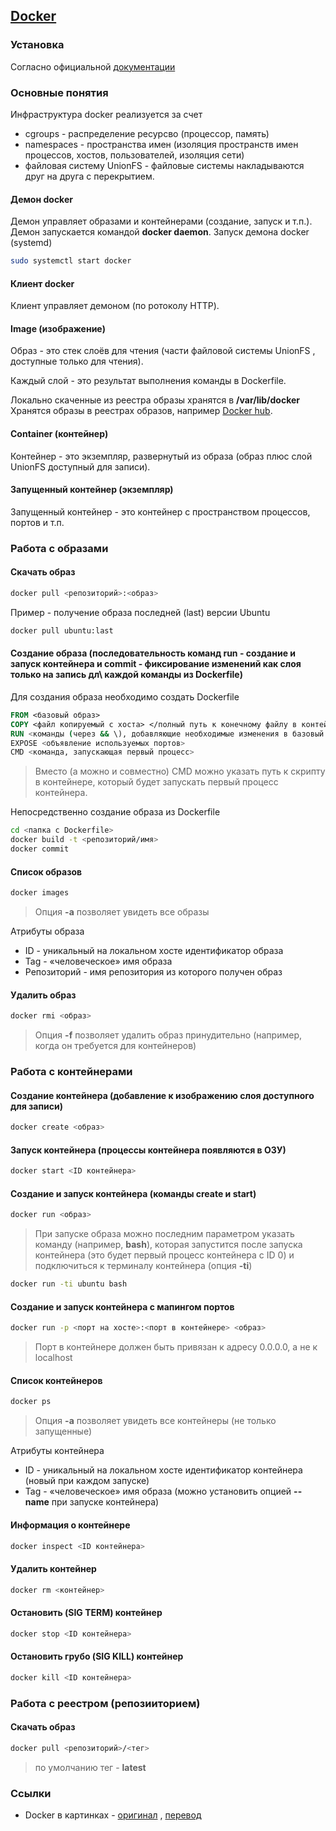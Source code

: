 
## [Docker](https://www.docker.com/)
### Установка
Согласно официальной [документации](https://docs.docker.com/install/linux/docker-ee/ubuntu/)
### Основные понятия
Инфраструктура docker реализуется за счет
* cgroups - распределение ресурсво (процессор, память)
* namespaces - пространства имен (изоляция пространств имен процессов, хостов, пользователей, изоляция сети)
* файловая систему UnionFS - файловые системы накладываются друг на друга с перекрытием.
#### Демон **docker**
Демон управляет образами и контейнерами (создание, запуск и т.п.).
Демон запускается командой **docker daemon**.
Запуск демона docker (systemd)
```bash
sudo systemctl start docker
```
#### Клиент docker
Клиент управляет демоном (по ротоколу HTTP).
#### Image (изображение)
Образ - это стек слоёв для чтения (части файловой системы UnionFS , доступные только для чтения).

Каждый слой - это результат выполнения команды в Dockerfile. 

Локально скаченные из реестра образы хранятся в **/var/lib/docker**
Хранятся образы в реестрах образов, например [Docker hub](https://hub.docker.com/).
#### Container (контейнер)
Контейнер - это экземпляр, развернутый из образа (образ плюс слой UnionFS доступный для записи).

#### Запущенный контейнер (экземпляр)
Запущенный контейнер - это контейнер с пространством процессов, портов и т.п.
### Работа с образами
#### Скачать образ
```bash
docker pull <репозиторий>:<образ>
```
Пример - получение образа последней (last) версии Ubuntu
```bash
docker pull ubuntu:last
```
#### Создание образа (последовательность команд **run** - создание и запуск контейнера и **commit** - фиксирование изменений как слоя только на запись дл\ каждой команды из Dockerfile)
Для создания образа необходимо создать Dockerfile
```dockerfile
FROM <базовый образ>
COPY <файл копируемый с хоста> </полный путь к конечному файлу в контейнере>
RUN <команды (через && \), добавляющие необходимые изменения в базовый образ>
EXPOSE <объявление используемых портов>
CMD <команда, запускающая первый процесс>
```

> Вместо (а можно и совместно) CMD можно указать путь к скрипту в контейнере, который будет запускать первый процесс контейнера.

Непосредственно создание образа из Dockerfile
```bash
cd <папка с Dockerfile>
docker build -t <репозиторий/имя>
docker commit
```
#### Список образов
```bash
docker images
```
> Опция **-a** позволяет увидеть все образы

Атрибуты образа
* ID - уникальный на локальном хосте идентификатор образа
* Tag - «человеческое» имя образа
* Репозиторий - имя репозитория из которого получен образ

#### Удалить образ
```bash
docker rmi <образ>
```
> Опция **-f** позволяет удалить образ принудительно (например, когда он требуется для контейнеров)

### Работа с контейнерами
#### Создание контейнера (добавление к изображению слоя доступного для записи)
```bash
docker сreate <образ>
```
#### Запуск контейнера (процессы контейнера появляются в ОЗУ)
```bash
docker start <ID контейнера>
```
#### Создание и запуск контейнера (команды **create** и **start**)
```bash
docker run <образ>
```

> При запуске образа можно последним параметром указать команду (например, **bash**), которая запустится после запуска контейнера (это будет первый процесс контейнера с ID 0) и подключиться к терминалу контейнера (опция **-ti**)
```bash
docker run -ti ubuntu bash
```
#### Создание и запуск контейнера с мапингом портов
```bash
docker run -p <порт на хосте>:<порт в контейнере> <образ>
```
> Порт в контейнере должен быть привязан к адресу 0.0.0.0, а не к localhost

#### Список контейнеров
```bash
docker ps
```
> Опция **-a** позволяет увидеть все контейнеры (не только запущенные)

Атрибуты контейнера
* ID - уникальный на локальном хосте идентификатор контейнера (новый при каждом запуске)
* Tag - «человеческое» имя образа (можно установить опцией **--name** при запуске контейнера)
#### Информация о контейнере
```bash
docker inspect <ID контейнера>
```
#### Удалить контейнер
```bash
docker rm <контейнер>
```
#### Остановить (SIG TERM) контейнер
```bash
docker stop <ID контейнера>
```

#### Остановить грубо (SIG KILL) контейнер
```bash
docker kill <ID контейнера>
```
### Работа с реестром (репозииторием)
#### Скачать образ
```bash
docker pull <репозиторий>/<тег>
```
> по умолчанию тег - **latest**

### Ссылки
* Docker в картинках - [оригинал](http://merrigrove.blogspot.com/2015/10/visualizing-docker-containers-and-images.html) , [перевод](https://habr.com/post/272145/)

